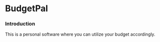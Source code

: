 # BudgetPal

### Introduction 

This is a personal software where you can utilize your budget accordingly.
